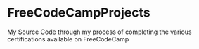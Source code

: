 # FreeCodeCampProjects
My Source Code through my process of completing the various certifications available on FreeCodeCamp
